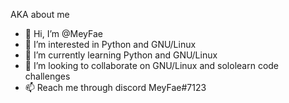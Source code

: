 
AKA about me
- 👋 Hi, I’m @MeyFae
- 👀 I’m interested in Python and GNU/Linux
- 🌱 I’m currently learning Python and GNU/Linux 
- 💞️ I’m looking to collaborate on GNU/Linux and sololearn code challenges 
- 📫 Reach me through discord MeyFae#7123

<!---
MeyFae/MeyFae is a ✨ special ✨ repository because its `README.md` (this file) appears on your GitHub profile.
You can click the Preview link to take a look at your changes.
--->
